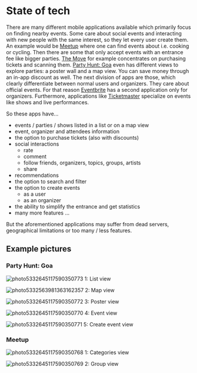 # State of tech

There are many different mobile applications available which primarily focus on finding nearby events. Some care about social events and interacting with new people with the same interest, so they let every user create them. An example would be [Meetup](https://play.google.com/store/apps/details?id=com.meetup) where one can find events about i.e. cooking or cycling.
Then there are some that only accept events with an entrance fee like bigger parties. [The Move](https://play.google.com/store/apps/details?id=com.themove) for example concentrates on purchasing tickets and scanning them. [Party Hunt: Goa](https://play.google.com/store/apps/details?id=com.samsara.partyhunt) even has different views to explore parties: a poster wall and a map view. You can save money through an in-app discount as well.
The next division of apps are those, which clearly differentiate between normal users and organizers. They care about official events. For that reason [Eventbrite](https://play.google.com/store/apps/details?id=com.eventbrite.attendee) has a second application only for organizers.
Furthermore, applications like [Ticketmaster](https://play.google.com/store/apps/details?id=com.ticketmaster.tickets.international) specialize on events like shows and live performances.

So these apps have...

* events / parties / shows listed in a list or on a map view
* event, organizer and attendees information
* the option to purchase tickets (also with discounts)
* social interactions
  * rate
  * comment
  * follow friends, organizers, topics, groups, artists
  * share
* recommendations
* the option to search and filter
* the option to create events
  * as a user
  * as an organizer
* the ability to simplify the entrance and get statistics
* many more features ...

But the aforementioned applications may suffer from dead servers, geographical limitations or too many / less features.



## Example pictures

### Party Hunt: Goa

![photo5332645117590350773](photo5332645117590350773.jpg)
1: List view

![photo5332563981363162357](photo5332563981363162357.jpg)
2: Map view

![photo5332645117590350772](photo5332645117590350772.jpg)
3: Poster view

![photo5332645117590350770](photo5332645117590350770.jpg)
4: Event view

![photo5332645117590350771](photo5332645117590350771.jpg)
5: Create event view

### Meetup

![photo5332645117590350768](photo5332645117590350768.jpg)
1: Categories view

![photo5332645117590350769](photo5332645117590350769.jpg)
2: Group view